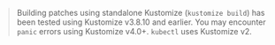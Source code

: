 >Building patches using standalone Kustomize (`kustomize build`) has been tested using Kustomize v3.8.10 and earlier. You may encounter `panic` errors using Kustomize v4.0+. `kubectl` uses Kustomize v2.